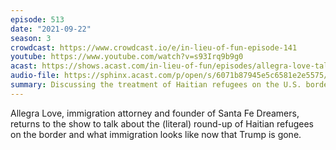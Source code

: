 ```yaml
---
episode: 513
date: "2021-09-22"
season: 3
crowdcast: https://www.crowdcast.io/e/in-lieu-of-fun-episode-141
youtube: https://www.youtube.com/watch?v=s93Irq9b9g0
acast: https://shows.acast.com/in-lieu-of-fun/episodes/allegra-love-talks-immigration-and-haitian-refugees
audio-file: https://sphinx.acast.com/p/open/s/6071b87945e5c6581e2e5575/e/614c7f0ab739990012d63eb9/media.mp3
summary: Discussing the treatment of Haitian refugees on the U.S. border
---
```

Allegra Love, immigration attorney and founder of Santa Fe Dreamers, returns to the show to talk about the (literal) round-up of Haitian refugees on the border and what immigration looks like now that Trump is gone.
